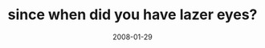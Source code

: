 ---
layout: base.njk
title : 'since when did you have lazer eyes?' 
view_title : 'since when did you have lazer eyes?' 
year : '2008' 
date : '2008-01-29' 
img_file : '/drawing/sincewhendidyouhavelazereyes8.png' 
html_file : 'sincewhendidyouhavelazereyes8' 
next_html : 'sincewhendidyouhavelazereyes7.html' 
year_order : '43' 
permalink : "title/{{html_file}}.html"
---